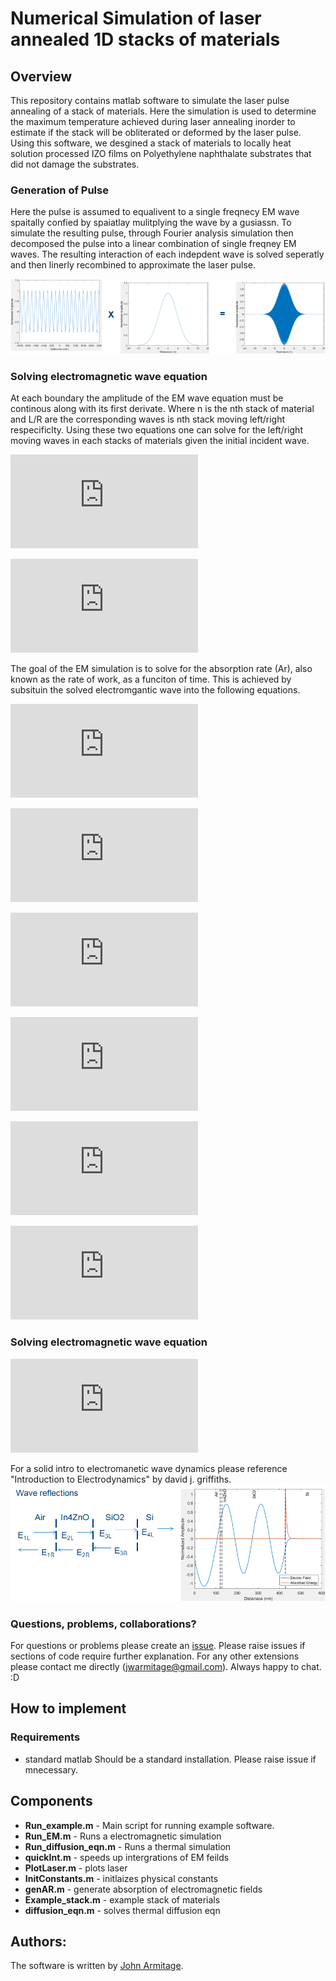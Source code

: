 # Numerical Simulation of laser annealed 1D stacks of materials
## Overview

This repository contains matlab software to simulate the laser pulse annealing of a stack of materials. Here the simulation is used to determine the maximum temperature achieved during laser annealing inorder to estimate if the stack will be obliterated or deformed by the laser pulse. Using this software, we desgined a stack of materials to locally heat solution processed IZO films on Polyethylene naphthalate substrates that did not damage the substrates.

### Generation of Pulse
Here the pulse is assumed to equalivent to a single freqnecy EM wave spaitally confied by spaiatlay mulitplying the wave by a gusiassn. To simulate the resulting pulse, through Fourier analysis simulation then decomposed the pulse into a linear combination of single freqney EM waves. The resulting interaction of each indepdent wave is solved seperatly and then linerly recombined to approximate the laser pulse.

![Laser Pulse](https://github.com/OE-FET/numerical_laser_annealing/blob/master/imgs/pulse_generation.png)

### Solving electromagnetic wave equation

At each boundary the amplitude of the EM wave equation must be continous along with its first derivate. Where n is the nth stack of material and L/R are the corresponding waves is nth stack moving left/right respecificlty. Using these two equations one can solve for the left/right moving waves in each stacks of materials given the initial incident wave.

![1](https://latex.codecogs.com/gif.latex?E_%7Bn%2CL%7D%20&plus;E_%7Bn%2CR%7D%20%3D%20E_%7Bn&plus;1%2CL%7D%20&plus;E_%7Bn&plus;1%2CR%7D)

![2](https://latex.codecogs.com/gif.latex?%5Cfrac%7B%5Cpartial%20E_%7Bn%2CL%7D&plus;E_%7Bn%2CR%7D%7D%7B%5Cpartial%20x%7D%20%3D%20%5Cfrac%7B%5Cpartial%20E_%7Bn&plus;1%2CL%7D&plus;E_%7Bn&plus;1%2CR%7D%7D%7B%5Cpartial%20x%7D)

The goal of the EM simulation is to solve for the absorption rate (Ar), also known as the rate of work, as a funciton of time. This is achieved by subsituin the solved electromgantic wave into the following equations. 

![](https://latex.codecogs.com/gif.latex?D%20%3D%20%5Cvarepsilon%20E)

![](https://latex.codecogs.com/gif.latex?%5Cbigtriangledown%20E%20%3D%20-%5Cfrac%7B%5Cpartial%20B%7D%7B%5Cpartial%20t%7D)

![](https://latex.codecogs.com/gif.latex?H%20%3D%20%5Cfrac%7BB%7D%7B%5Cmu%20%7D)

![](https://latex.codecogs.com/gif.latex?U%20%3D%20%5Cfrac%7B1%7D%7B2%7D%28E%5Ccdot%20D&plus;B%5Ccdot%20H%29%29)

![](https://latex.codecogs.com/gif.latex?S%20%3D%20E%20%5Ctimes%20H)




![](https://latex.codecogs.com/gif.latex?Ar%20%3D%20%5Cfrac%7B%5Cpartial%20W%7D%7B%5Cpartial%20t%7D%20%3D%20J%5Ccdot%20E%20%3D%20-%5Cfrac%7B%5Cpartial%20U%7D%7B%5Cpartial%20t%7D-%5Cbigtriangledown%20%5Ccdot%20S)

### Solving electromagnetic wave equation
![](https://latex.codecogs.com/gif.latex?%5Cfrac%7B%5Cpartial%20Q%7D%7B%5Cpartial%20t%7D%3D%5Cvarrho%20%5Ccdot%20C_%7Bp%7D%5Ccdot%20%5Cfrac%7B%5Cpartial%20T%7D%7B%5Cpartial%20t%7D-%5Cbigtriangledown%20%28k%5Cbigtriangledown%20T%29)

For a solid intro to electromanetic wave dynamics please reference "Introduction to Electrodynamics" by david j. griffiths. 
![Laser Pulse](https://github.com/OE-FET/numerical_laser_annealing/blob/master/imgs/wave_reflections.png)




### Questions, problems, collaborations?
For questions or problems please create an [issue](https://github.com/OE-FET/numerical_laser_annealing/issues). Please raise issues if sections of code require further explanation. For any other extensions please contact me directly (jwarmitage@gmail.com). Always happy to chat. :D

## How to implement
### Requirements
- standard matlab
Should be a standard installation. Please raise issue if mnecessary. 

## Components
- **Run_example.m** - Main script for running example software.
- **Run_EM.m** - Runs a electromagnetic simulation
- **Run_diffusion_eqn.m** - Runs a thermal simulation
- **quickInt.m** - speeds up intergrations of EM feilds
- **PlotLaser.m** - plots laser 
- **InitConstants.m** - initlaizes physical constants
- **genAR.m** - generate absorption of electromagnetic fields
- **Example_stack.m** - example stack of materials
- **diffusion_eqn.m** - solves thermal diffusion eqn

## Authors:
The software is written by [John Armitage](https://github.com/jwarmitage).
